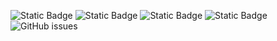 ![Static Badge](https://img.shields.io/badge/blacklists-60-000000) ![Static Badge](https://img.shields.io/badge/blacklisted-3044266-cc0000) ![Static Badge](https://img.shields.io/badge/whitelisted-2242-00CC00) ![Static Badge](https://img.shields.io/badge/streaming_blacklist-28106-000000) ![GitHub issues](https://img.shields.io/github/issues/fabriziosalmi/blacklists)
